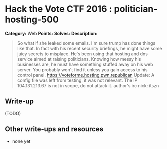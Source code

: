 # Hack the Vote CTF 2016 : politician-hosting-500

**Category:** Web
**Points:**
**Solves:**
**Description:**

> So what if she leaked some emails. I'm sure trump has done things like that. In fact with his recent security briefings, he might have some juicy secrets to misplace. He's been using that hosting and dns service aimed at raising politicians. Knowing how messy his businesses are, he must have something stuffed away on his web server. You probably won't find it unless you gain access to his control panel.  <https://voteforme.hosting.pwn.republican>    Update: A config file was left from testing, it was not relevant. The IP 104.131.213.67 is not in scope, do not attack it.    author's irc nick: itszn


## Write-up

(TODO)

## Other write-ups and resources

* none yet
